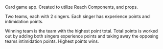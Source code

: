 Card game app. Created to utilize Reach Components, and props. 

Two teams, each with 2 singers. Each singer has experience points and intimidation points. 

Winning team is the team with the highest point total. Total points is worked out by adding both singers experience points and taking away the opposing teams intimidation points. Highest points wins. 
